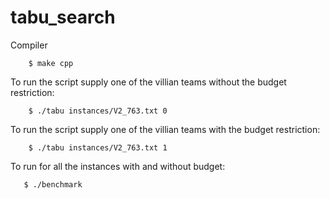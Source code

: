 tabu_search
===========

Compiler

```
    $ make cpp 
```

To run the script supply one of the villian teams without the budget restriction:

```
    $ ./tabu instances/V2_763.txt 0
```

To run the script supply one of the villian teams with the budget restriction:

```
    $ ./tabu instances/V2_763.txt 1
```

To run for all the instances with and without budget:
```
   $ ./benchmark
